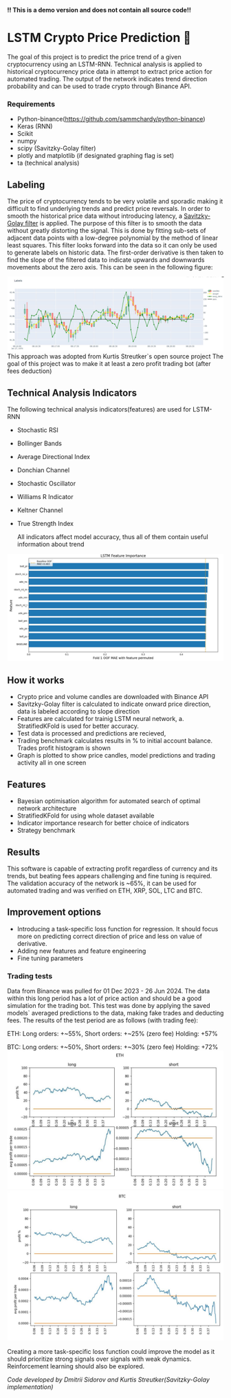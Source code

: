 **!! This is a demo version and does not contain all source code!!**

# LSTM Crypto Price Prediction 🎯
The goal of this project is to predict the price trend of a given cryptocurrency using an LSTM-RNN. Technical analysis is applied to historical cryptocurrency price data in attempt to extract price action for automated trading. The output of the network indicates trend direction probability and can be used to trade crypto through Binance API.

### Requirements
* Python-binance(https://github.com/sammchardy/python-binance)
* Keras (RNN)
* Scikit 
* numpy
* scipy (Savitzky-Golay filter)
* plotly and matplotlib (if designated graphing flag is set)
* ta (technical analysis)

## Labeling
The price of cryptocurrency tends to be very volatile and sporadic making it difficult to find underlying trends and predict price reversals. In order to smooth the historical price data without introducing latency, a [Savitzky-Golay filter](https://docs.scipy.org/doc/scipy-0.16.1/reference/generated/scipy.signal.savgol_filter.html) is applied. The purpose of this filter is to smooth the data without greatly distorting the signal. This is done by fitting sub-sets of adjacent data points with a low-degree polynomial by the method of linear least squares. This filter looks forward into the data so it can only be used to generate labels on historic data. The first-order derivative is then taken to find the slope of the filtered data to indicate upwards and downwards movements about the zero axis. This can be seen in the following figure:    
     
![alt text](pics/labels.JPG)
This approach was adopted from Kurtis Streutker`s open source project
The goal of this project was to make it at least a zero profit trading bot (after fees deduction)
    
## Technical Analysis Indicators
The following technical analysis indicators(features) are used for LSTM-RNN

* Stochastic RSI
* Bollinger Bands
* Average Directional Index
* Donchian Channel
* Stochastic Oscillator
* Williams R Indicator
* Keltner Channel
* True Strength Index
  
  All indicators affect model accuracy, thus all of them contain useful information about trend

    
![alt text](pics/ta_analysis.JPG)   
## How it works
 * Crypto price and volume candles are downloaded with Binance API
 * Savitzky-Golay filter is calculated to indicate onward price direction, data is labeled according to slope direction
 * Features are calculated for trainig LSTM neural network, a. StratifiedKFold is used for better accuracy. 
 * Test data is processed and predictions are recieved, 
 * Trading benchmark calculates results in % to initial account balance. Trades profit histogram is shown
 * Graph is plotted to show price candles, model predictions and trading activity all in one screen
 
## Features
*  Bayesian optimisation algorithm for automated search of optimal network architecture
*  StratifiedKFold for using whole dataset available
*  Indicator importance research for better choice of indicators
*  Strategy benchmark 



## Results
This software is capable of extracting profit regardless of currency and its trends, but beating fees appears challenging and fine tuning is required. 
The validation accuracy of the network is ~65%, it can be used for automated trading and was verified on ETH, XRP, SOL, LTC and BTC.

## Improvement options
* Introducing a task-specific loss function for regression. It should focus more on predicting correct direction of price and less on value of derivative.
* Adding new features and feature engineering
* Fine tuning parameters 

### Trading tests
Data from Binance was pulled for 01 Dec 2023 - 26 Jun 2024. The data within this long period has a lot of price action and should be a good simulation for the trading bot. 
This test was done by applying the saved models` averaged predictions to the data, making fake trades and deducting fees. 
The results of the test period are as follows (with trading fee):

ETH:
Long orders: +~55%, Short orders: +~25% (zero fee)
Holding: +57%

BTC:
Long orders: +~50%, Short orders: +~30% (zero fee)
Holding: +72%
![alt text](pics/eth_profit.JPG)
![alt text](pics/btc_profit.JPG)


Creating a more task-specific loss function could improve the model as it should prioritize strong signals over signals with weak dynamics. Reinforcement learning should also be explored.

*Code developed by Dmitrii Sidorov and Kurtis Streutker(Savitzky-Golay implementation)*
   
